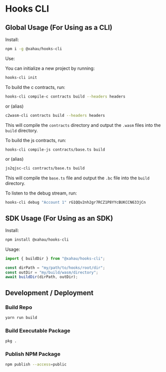 # Hooks CLI

## Global Usage (For Using as a CLI)

Install:

```bash
npm i -g @xahau/hooks-cli
```

Use:

You can initialize a new project by running:

```bash
hooks-cli init
```

To build the c contracts, run:

```bash
hooks-cli compile-c contracts build --headers headers
```

or (alias)

```bash
c2wasm-cli contracts build --headers headers
```

This will compile the `contracts` directory and output the `.wasm` files into the `build` directory.

To build the js contracts, run:

```bash
hooks-cli compile-js contracts/base.ts build
```

or (alias)

```bash
js2qjsc-cli contracts/base.ts build
```

This will compile the `base.ts` file and output the `.bc` file into the `build` directory.

To listen to the debug stream, run:

```bash
hooks-cli debug "Account 1" rG1QQv2nh2gr7RCZ1P8YYcBUKCCN633jCn
```

## SDK Usage (For Using as an SDK)

Install:

```bash
npm install @xahau/hooks-cli
```

Usage:

```javascript
import { buildDir } from "@xahau/hooks-cli";

const dirPath = "my/path/to/hooks/root/dir";
const outDir = "my/build/wasm/directory";
await buildDir(dirPath, outDir);
```

## Development / Deployment

### Build Repo

```bash
yarn run build
```

### Build Executable Package

```bash
pkg .
```

### Publish NPM Package

```bash
npm publish --access=public
```
